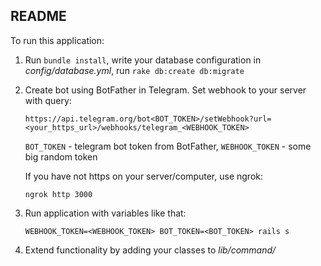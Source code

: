 ## README

To run this application:

1. Run `bundle install`, write your database configuration in *config/database.yml*, run `rake db:create db:migrate`

2. Create bot using BotFather in Telegram. Set webhook to your server with query:

   `https://api.telegram.org/bot<BOT_TOKEN>/setWebhook?url=<your_https_url>/webhooks/telegram_<WEBHOOK_TOKEN>`

   `BOT_TOKEN` - telegram bot token from BotFather, `WEBHOOK_TOKEN` - some big random token

   If you have not https on your server/computer, use ngrok:

   `ngrok http 3000`

3. Run application with variables like that:

   `WEBHOOK_TOKEN=<WEBHOOK_TOKEN> BOT_TOKEN=<BOT_TOKEN> rails s`

4. Extend functionality by adding your classes to *lib/command/*
